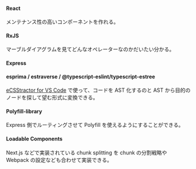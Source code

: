 #### React

メンテナンス性の高いコンポーネントを作れる。

#### RxJS

マーブルダイアグラムを見てどんなオペレーターなのかだいたい分かる。

#### Express

#### esprima / estraverse / @typescript-eslint/typescript-estree

[eCSStractor for VS Code](https://github.com/kubosho/vscode-ecsstractor) で使って、コードを AST 化するのと AST から目的のノードを探して望む形式に変換できる。

#### Polyfill-library

Express 側でルーティングさせて Polyfill を使えるようにすることができる。

#### Loadable Components

Next.js などで実装されている chunk splitting を chunk の分割戦略や Webpack の設定なども合わせて実装できる。
